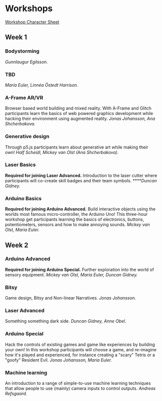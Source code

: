 # Workshops

[Workshop Character Sheet](https://docs.google.com/forms/d/1SJQWNU1-hzM1o08fNfth0S9gjy_8aX6iwsZaZQ6B4VI/edit)

## Week 1

### Bodystorming

_Gunnlaugur Egilsson._

### TBD

_Maria Euler, Linnéa Östedt Harrison._

### A-Frame AR/VR

Browser based world building and mixed reality. With A-Frame and Glitch participants learn the basics of web powered graphics development while hacking their environment using augmented reality. _Jonas Johansson, Ana Shcherbakova._

### Generative design

Through p5.js participants learn about generative art while making their own! _Half Scheidl, Mickey van Olst \(Ana Shcherbakova\)._

### Laser Basics

**Required for joining Laser Advanced.** Introduction to the laser cutter where participants will co-create skill badges and their team symbols. ****_Duncan Gidney._

### Arduino Basics

**Required for joining Arduino Advanced.** Build interactive objects using the worlds most famous micro-controller, the Arduino Uno! This three-hour workshop get participants learning the basics of electronics, buttons, potentiometers, sensors and how to make annoying sounds. _Mickey van Olst, Maria Euler._

## Week 2

### Arduino Advanced

**Required for joining Arduino Special.** Further exploration into the world of sensory equipment.  _Mickey van Olst, Maria Euler, Duncan Gidney._

### Bitsy

Game design, Bitsy and Non-linear Narratives. _Jonas Johansson._

### Laser Advanced

Something something dark side. _Duncan Gidney, Anne Obel._

### Arduino Special

Hack the controls of existing games and game like experiences by building your own! In this workshop participants will choose a game, and re-imagine how it's played  and experienced, for instance creating a "scary" Tetris or a "goofy" Resident Evil. _Jonas Johansson, Maria Euler._

### Machine learning

An introduction to a range of simple-to-use machine learning techniques that allow people to use \(mainly\) camera inputs to control outputs. _Andreas Refsgaard._

### 





